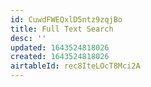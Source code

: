 ```yaml
---
id: CuwdFWEQxlD5ntz9zqjBo
title: Full Text Search
desc: ''
updated: 1643524818026
created: 1643524818026
airtableId: rec8IteLOcT8Mci2A
---
```


